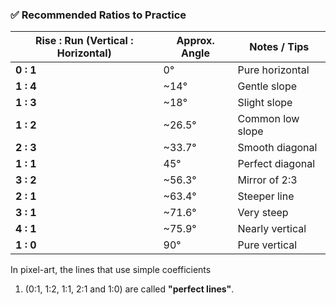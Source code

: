 ### ✅ **Recommended Ratios to Practice**

|Rise : Run (Vertical : Horizontal)|Approx. Angle|Notes / Tips|
|---|---|---|
|**0 : 1**|0°|Pure horizontal|
|**1 : 4**|~14°|Gentle slope|
|**1 : 3**|~18°|Slight slope|
|**1 : 2**|~26.5°|Common low slope|
|**2 : 3**|~33.7°|Smooth diagonal|
|**1 : 1**|45°|Perfect diagonal|
|**3 : 2**|~56.3°|Mirror of 2:3|
|**2 : 1**|~63.4°|Steeper line|
|**3 : 1**|~71.6°|Very steep|
|**4 : 1**|~75.9°|Nearly vertical|
|**1 : 0**|90°|Pure vertical|
In pixel-art, the lines that use simple coefficients 
1. (0:1, 1:2, 1:1, 2:1 and 1:0) are called **"perfect lines"**.
